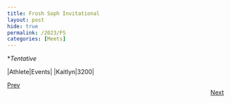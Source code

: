 ```yaml
---
title: Frosh Soph Invitational
layout: post
hide: true
permalink: /2023/FS
categories: [Meets]
---
```


**Tentative*

|Athlete|Events|
|Kaitlyn|3200|

<div style="text-align: left"> <a href="{{site.baseurl}}/2023/RB">Prev</a></div> 
<div style="text-align: right"> <a href="{{site.baseurl}}/2023/MC">Next</a></div>